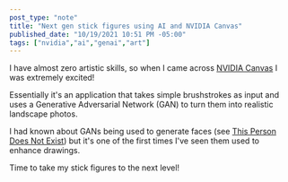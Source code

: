 ```yaml
---
post_type: "note" 
title: "Next gen stick figures using AI and NVIDIA Canvas"
published_date: "10/19/2021 10:51 PM -05:00"
tags: ["nvidia","ai","genai","art"]
---
```


I have almost zero artistic skills, so when I came across [NVIDIA Canvas](https://www.nvidia.com/en-us/studio/canvas/) I was extremely excited!

Essentially it's an application that takes simple brushstrokes as input and uses a Generative Adversarial Network (GAN) to turn them into realistic landscape photos.

I had known about GANs being used to generate faces (see [This Person Does Not Exist](https://thispersondoesnotexist.com/)) but it's one of the first times I've seen them used to enhance drawings. 

Time to take my stick figures to the next level!